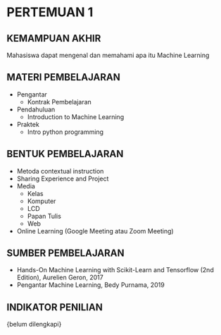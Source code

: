 # **PERTEMUAN 1**

## **KEMAMPUAN AKHIR**
Mahasiswa dapat mengenal dan memahami apa itu Machine Learning

## **MATERI PEMBELAJARAN**
- Pengantar
    - Kontrak Pembelajaran
- Pendahuluan 
    - Introduction to Machine Learning
- Praktek
    - Intro python programming

## **BENTUK PEMBELAJARAN**
- Metoda contextual instruction
- Sharing Experience and Project
- Media 
    - Kelas
    - Komputer
    - LCD
    - Papan Tulis
    - Web
- Online Learning (Google Meeting atau Zoom Meeting)

## **SUMBER PEMBELAJARAN**
- Hands-On Machine Learning with Scikit-Learn and Tensorflow (2nd Edition), Aurelien Geron, 2017
- Pengantar Machine Learning, Bedy Purnama, 2019

## **INDIKATOR PENILIAN**
{belum dilengkapi}